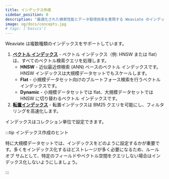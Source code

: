 ```yaml
---
title: インデックス作成
sidebar_position: 0
description: "最適化された検索性能とデータ取得効率を実現する Weaviate のインデックス システムの概要。"
image: og/docs/concepts.jpg
# tags: ['basics']
---
```


Weaviate は複数種類のインデックスをサポートしています。

1. **[ベクトル インデックス](./vector-index.md)** - ベクトル インデックス（例: HNSW または flat）は、すべてのベクトル検索クエリを処理します。  
   - **HNSW** - 近似最近傍検索 (ANN) ベースのベクトル インデックスです。HNSW インデックスは大規模データセットでもスケールします。  
   - **Flat** - 小規模データセット向けのブルートフォース検索を行うベクトル インデックスです。  
   - **Dynamic** - 小規模データセットでは flat、大規模データセットでは HNSW に切り替わるベクトル インデックスです。  
1. **[転置インデックス](./inverted-index.md)** - 転置インデックスは BM25 クエリを可能にし、フィルタリングを高速化します。

インデックスはコレクション単位で設定できます。

:::tip インデックス作成のヒント

特に大規模データセットでは、インデックスをどのように設定するかが重要です。多くをインデックス化するほどストレージが多く必要になるため、ルール オブ サムとして、特定のフィールドやベクトル空間をクエリしない場合はインデックス化しないようにしましょう。

:::